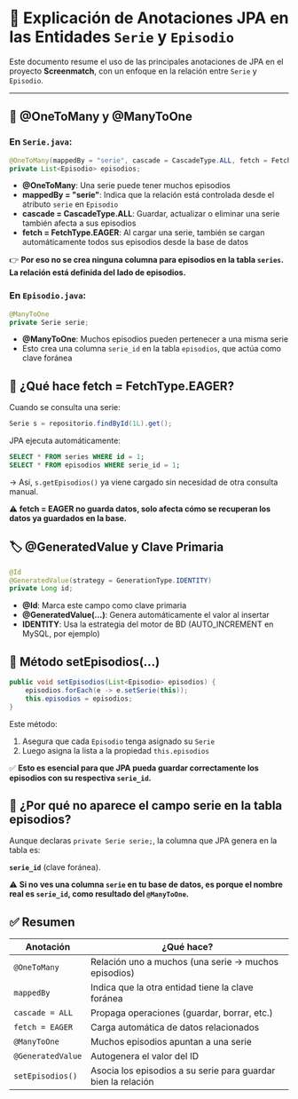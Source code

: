 # 🔗 Explicación de Anotaciones JPA en las Entidades `Serie` y `Episodio`

Este documento resume el uso de las principales anotaciones de JPA en el proyecto **Screenmatch**, con un enfoque en la relación entre `Serie` y `Episodio`.

---

## 🧩 @OneToMany y @ManyToOne

### En `Serie.java`:

```java
@OneToMany(mappedBy = "serie", cascade = CascadeType.ALL, fetch = FetchType.EAGER)
private List<Episodio> episodios;
```

- **@OneToMany**: Una serie puede tener muchos episodios
- **mappedBy = "serie"**: Indica que la relación está controlada desde el atributo `serie` en `Episodio`
- **cascade = CascadeType.ALL**: Guardar, actualizar o eliminar una serie también afecta a sus episodios
- **fetch = FetchType.EAGER**: Al cargar una serie, también se cargan automáticamente todos sus episodios desde la base de datos

👉 **Por eso no se crea ninguna columna para episodios en la tabla `series`. La relación está definida del lado de episodios.**

### En `Episodio.java`:

```java
@ManyToOne
private Serie serie;
```

- **@ManyToOne**: Muchos episodios pueden pertenecer a una misma serie
- Esto crea una columna `serie_id` en la tabla `episodios`, que actúa como clave foránea

## 🧠 ¿Qué hace fetch = FetchType.EAGER?

Cuando se consulta una serie:

```java
Serie s = repositorio.findById(1L).get();
```

JPA ejecuta automáticamente:

```sql
SELECT * FROM series WHERE id = 1;
SELECT * FROM episodios WHERE serie_id = 1;
```

→ Así, `s.getEpisodios()` ya viene cargado sin necesidad de otra consulta manual.

⚠️ **fetch = EAGER no guarda datos, solo afecta cómo se recuperan los datos ya guardados en la base.**

## 🏷️ @GeneratedValue y Clave Primaria

```java
@Id
@GeneratedValue(strategy = GenerationType.IDENTITY)
private Long id;
```

- **@Id**: Marca este campo como clave primaria
- **@GeneratedValue(...)**: Genera automáticamente el valor al insertar
- **IDENTITY**: Usa la estrategia del motor de BD (AUTO_INCREMENT en MySQL, por ejemplo)

## 🔁 Método setEpisodios(...)

```java
public void setEpisodios(List<Episodio> episodios) {
    episodios.forEach(e -> e.setSerie(this));
    this.episodios = episodios;
}
```

Este método:

1. Asegura que cada `Episodio` tenga asignado su `Serie`
2. Luego asigna la lista a la propiedad `this.episodios`

✅ **Esto es esencial para que JPA pueda guardar correctamente los episodios con su respectiva `serie_id`.**

## 🧪 ¿Por qué no aparece el campo serie en la tabla episodios?

Aunque declaras `private Serie serie;`, la columna que JPA genera en la tabla es:

**`serie_id`** (clave foránea).

⚠️ **Si no ves una columna `serie` en tu base de datos, es porque el nombre real es `serie_id`, como resultado del `@ManyToOne`.**

## ✅ Resumen

| Anotación | ¿Qué hace? |
|-----------|------------|
| `@OneToMany` | Relación uno a muchos (una serie → muchos episodios) |
| `mappedBy` | Indica que la otra entidad tiene la clave foránea |
| `cascade = ALL` | Propaga operaciones (guardar, borrar, etc.) |
| `fetch = EAGER` | Carga automática de datos relacionados |
| `@ManyToOne` | Muchos episodios apuntan a una serie |
| `@GeneratedValue` | Autogenera el valor del ID |
| `setEpisodios()` | Asocia los episodios a su serie para guardar bien la relación |